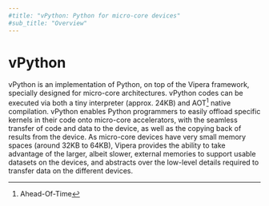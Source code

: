 ```yaml
---
#title: "vPython: Python for micro-core devices"
#sub_title: "Overview"
---
```


# vPython
vPython is an implementation of Python, on top of the Vipera framework, specially designed for micro-core architectures. vPython codes can be executed via both a tiny interpreter (approx. 24KB) and AOT[^1] native compilation. vPython enables Python programmers to easily offload specific kernels in their code onto micro-core accelerators, with the seamless transfer of code and data to the device, as well as the copying back of results from the device. As micro-core devices have very small memory spaces (around 32KB to 64KB), Vipera provides the ability to take advantage of the larger, albeit slower, external memories to support usable datasets on the devices, and abstracts over the low-level details required to transfer data on the different devices.

[^1]: Ahead-Of-Time
